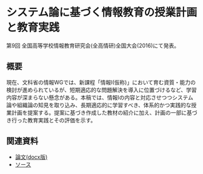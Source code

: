 # システム論に基づく情報教育の授業計画と教育実践
第9回 全国高等学校情報教育研究会(全高情研)全国大会(2016)にて発表。

## 概要
現在、文科省の情報WGでは、新課程「情報I(仮称)」において育む資質・能力の検討が進められているが、短期適応的な問題解決を導入に位置づけるなど、学習内容が深まらない懸念がある。本稿では、情報Iの内容と対応させつつシステム論や組織論の知見を取り込み、長期適応的に学習すべき、体系的かつ実践的な授業計画を提案する。提案に基づき作成した教材の紹介に加え、計画の一部に基づき行った教育実践とその評価を示す。

## 関連資料
<!--
- [発表スライド](https://www.slideshare.net/saireya/ss-)
- [論文(Markdown版)](thesis.md)
-->
- [論文(docx版)](https://www.scribd.com/doc/319242230)
- [ソース](https://github.com/saireya/thesis-manuscript/tree/master/2016zen-system)
